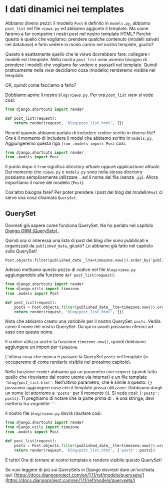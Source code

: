 # I dati dinamici nei templates

Abbiamo diversi pezzi: il modello `Post` è definito in `models.py`, abbiamo `post_list` nel file `views.py` ed abbiamo aggiunto il template. Ma come faremo a far comparire i nostri post nel nostro template HTML? Perché questo è quello che vogliamo: prendere qualche contenuto \(modelli salvati nel database\) e farlo vedere in modo carino nel nostro template, giusto?

Questo è esattamente quello che le _views_ dovrebbero fare: collegare i modelli ed i template. Nella nostra `post_list` _view_ avremo bisogno di prendere i modelli che vogliamo far vedere e passarli nel template. Quindi praticamente nella _view_ decidiamo cosa \(modello\) renderemo visibile nel template.

OK, quindi come facciamo a farlo?

Dobbiamo aprire il nostro `blog/views.py`. Per ora `post_list` _view_ si vede così:

```python
from django.shortcuts import render

def post_list(request):
    return render(request, 'blog/post_list.html', {})
```

Ricordi quando abbiamo parlato di includere codice scritto in diversi file? Ora è il momento di includere il model che abbiamo scritto in `models.py`. Aggiungeremo questa riga `from .models import Post` così:

```python
from django.shortcuts import render
from .models import Post
```

Il punto dopo il `from` significa _directory attuale_ oppure _applicazione attuale_. Dal momento che `views.py` e `models.py` sono nella stessa directory possiamo semplicemente utilizzare `.` ed il nome del file \(senza `.py`\). Allora importiamo il nome del modello \(`Post`\).

Cos'altro bisogna fare? Per poter prendere i post del blog dal modello`Post` ci serve una cosa chiamata `QuerySet`.

## QuerySet

Dovresti già sapere come funziona QuerySet. Ne ho parlato nel capitolo [Django ORM \(QuerySets\) ](../django_orm/README.md).

Quindi ora ci interessa una lista di post del blog che sono pubblicati e organizzati da `published_date`, giusto? Lo abbiamo già fatto nel capitolo sulle QuerySet!

```
Post.objects.filter(published_date__lte=timezone.now()).order_by('published_date')
```

Adesso mettiamo questo pezzo di codice nel file `blog/views.py` aggiungendolo alla funzione `def post_list(request)`:

```python
from django.shortcuts import render
from django.utils import timezone
from .models import Post

def post_list(request):
    posts = Post.objects.filter(published_date__lte=timezone.now()).order_by('published_date')
    return render(request, 'blog/post_list.html', {})
```

Nota che abbiamo creato una _variabile_ per il nostro QuerySet: `posts`. Vedila come il nome del nostro QuerySet. Da qui in avanti possiamo riferirci ad esso con questo nome.

Il codice utilizza anche la funzione `timezone.now()`, quindi dobbiamo aggiungere un import per `timezone`.

L'ultima cosa che manca è passare la QuerySet `posts` nel template \(ci occuperemo di come renderlo visibile nel prossimo capitolo\).

Nella funzione `render` abbiamo già un parametro con `request` \(quindi tutto quello che riceviamo dal nostro utente via internet\) e un file template `'blog/post_list.html'`. Nell'ultimo parametro, che è simile a questo: `{}` possiamo aggiungere cose che il template possa utilizzare. Dobbiamo dargli un nome \(ci atterremo a `'posts'` per il momento :\)\). Si vede così: `{'posts': posts}`. Ti preghiamo di notare che la parte prima di `:` è una stringa; devi metterla tra virgolette `''`.

Il nostro file `blog/views.py` dovrà risultare così:

```python
from django.shortcuts import render
from django.utils import timezone
from .models import Post

def post_list(request):
    posts = Post.objects.filter(published_date__lte=timezone.now()).order_by('published_date')
    return render(request, 'blog/post_list.html', {'posts': posts})
```

È tutto! Ora di tornare al nostro template e rendere visibile questo QuerySet!

Se vuoi leggere di più sui QuerySets in Django dovresti dare un'occhiata qui: [https://docs.djangoproject.com/en/1.11/ref/models/querysets/](https://docs.djangoproject.com/en/1.11/ref/models/querysets/)

